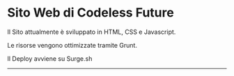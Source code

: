 # Sito Web di Codeless Future

Il Sito attualmente è sviluppato in HTML, CSS e Javascript.

Le risorse vengono ottimizzate tramite Grunt.

Il Deploy avviene su Surge.sh

***

